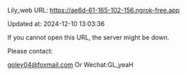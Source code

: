 Lily_web URL: https://ae6d-61-165-102-156.ngrok-free.app

Updated at: 2024-12-10 13:03:36

If you cannot open this URL, the server might be down.

Please contact: 

goley04@foxmail.com Or Wechat:GL_yeaH